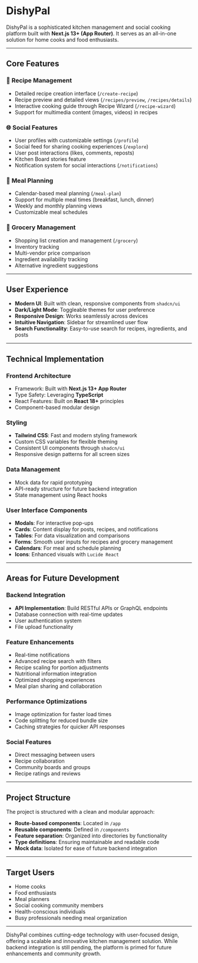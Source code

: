 # DishyPal

DishyPal is a sophisticated kitchen management and social cooking platform built with **Next.js 13+ (App Router)**. It serves as an all-in-one solution for home cooks and food enthusiasts.

---

## **Core Features**

### 🥗 **Recipe Management**
- Detailed recipe creation interface (`/create-recipe`)
- Recipe preview and detailed views (`/recipes/preview`, `/recipes/details`)
- Interactive cooking guide through Recipe Wizard (`/recipe-wizard`)
- Support for multimedia content (images, videos) in recipes

### 🌐 **Social Features**
- User profiles with customizable settings (`/profile`)
- Social feed for sharing cooking experiences (`/explore`)
- User post interactions (likes, comments, reposts)
- Kitchen Board stories feature
- Notification system for social interactions (`/notifications`)

### 📅 **Meal Planning**
- Calendar-based meal planning (`/meal-plan`)
- Support for multiple meal times (breakfast, lunch, dinner)
- Weekly and monthly planning views
- Customizable meal schedules

### 🛒 **Grocery Management**
- Shopping list creation and management (`/grocery`)
- Inventory tracking
- Multi-vendor price comparison
- Ingredient availability tracking
- Alternative ingredient suggestions

---

## **User Experience**
- **Modern UI**: Built with clean, responsive components from `shadcn/ui`
- **Dark/Light Mode**: Toggleable themes for user preference
- **Responsive Design**: Works seamlessly across devices
- **Intuitive Navigation**: Sidebar for streamlined user flow
- **Search Functionality**: Easy-to-use search for recipes, ingredients, and posts

---

## **Technical Implementation**

### **Frontend Architecture**
- Framework: Built with **Next.js 13+ App Router**
- Type Safety: Leveraging **TypeScript**
- React Features: Built on **React 18+** principles
- Component-based modular design

### **Styling**
- **Tailwind CSS**: Fast and modern styling framework
- Custom CSS variables for flexible theming
- Consistent UI components through `shadcn/ui`
- Responsive design patterns for all screen sizes

### **Data Management**
- Mock data for rapid prototyping
- API-ready structure for future backend integration
- State management using React hooks

### **User Interface Components**
- **Modals**: For interactive pop-ups
- **Cards**: Content display for posts, recipes, and notifications
- **Tables**: For data visualization and comparisons
- **Forms**: Smooth user inputs for recipes and grocery management
- **Calendars**: For meal and schedule planning
- **Icons**: Enhanced visuals with `Lucide React`

---

## **Areas for Future Development**

### **Backend Integration**
- **API Implementation**: Build RESTful APIs or GraphQL endpoints
- Database connection with real-time updates
- User authentication system
- File upload functionality

### **Feature Enhancements**
- Real-time notifications
- Advanced recipe search with filters
- Recipe scaling for portion adjustments
- Nutritional information integration
- Optimized shopping experiences
- Meal plan sharing and collaboration

### **Performance Optimizations**
- Image optimization for faster load times
- Code splitting for reduced bundle size
- Caching strategies for quicker API responses

### **Social Features**
- Direct messaging between users
- Recipe collaboration
- Community boards and groups
- Recipe ratings and reviews

---

## **Project Structure**

The project is structured with a clean and modular approach:
- **Route-based components**: Located in `/app`
- **Reusable components**: Defined in `/components`
- **Feature separation**: Organized into directories by functionality
- **Type definitions**: Ensuring maintainable and readable code
- **Mock data**: Isolated for ease of future backend integration

---

## **Target Users**
- Home cooks
- Food enthusiasts
- Meal planners
- Social cooking community members
- Health-conscious individuals
- Busy professionals needing meal organization

---

DishyPal combines cutting-edge technology with user-focused design, offering a scalable and innovative kitchen management solution. While backend integration is still pending, the platform is primed for future enhancements and community growth.
